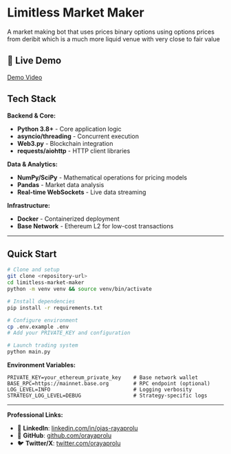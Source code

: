 # Limitless Market Maker

A market making bot that uses prices binary options using options prices from deribit which is a much more liquid venue with very close to fair value

## 🎥 Live Demo

[Demo Video](https://youtu.be/ANddlAX7ZrI)

## Tech Stack

**Backend & Core:**
- **Python 3.8+** - Core application logic
- **asyncio/threading** - Concurrent execution
- **Web3.py** - Blockchain integration
- **requests/aiohttp** - HTTP client libraries

**Data & Analytics:**
- **NumPy/SciPy** - Mathematical operations for pricing models
- **Pandas** - Market data analysis
- **Real-time WebSockets** - Live data streaming

**Infrastructure:**
- **Docker** - Containerized deployment
- **Base Network** - Ethereum L2 for low-cost transactions

---

## Quick Start

```bash
# Clone and setup
git clone <repository-url>
cd limitless-market-maker
python -m venv venv && source venv/bin/activate

# Install dependencies
pip install -r requirements.txt

# Configure environment
cp .env.example .env
# Add your PRIVATE_KEY and configuration

# Launch trading system
python main.py
```

**Environment Variables:**
```env
PRIVATE_KEY=your_ethereum_private_key    # Base network wallet
BASE_RPC=https://mainnet.base.org        # RPC endpoint (optional)
LOG_LEVEL=INFO                           # Logging verbosity
STRATEGY_LOG_LEVEL=DEBUG                 # Strategy-specific logs
```

---

**Professional Links:**
- 💼 **LinkedIn**: [linkedin.com/in/ojas-rayaprolu](https://linkedin.com/in/ojas-rayaprolu)
- 🔗 **GitHub**: [github.com/orayaprolu](https://github.com/orayaprolu)
- 🐦 **Twitter/X**: [twitter.com/orayaprolu](https://x.com/orayaprolu)
